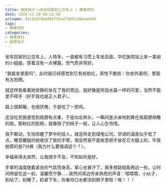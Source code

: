 ```yaml
---
title: 搞笑段子->坐车回家的公交车上 | 糗事百科
date: 2019-11-29 09:31:58
urlname: 01c8107968d64f59a4756011d0eae6d9
tags: 
- 糗事百科
categories:
- 糗事百科
- 搞笑段子
---
```

坐车回家的公交车上，人特多，一直都有习惯上车坐后面，华佗医院站上来一美丽的小姐姐，穿着没有一点裸露，但气质非常好。

“我能坐里面吗”，此时我已经感觉到它有些脸红，索性干脆些：你坐外面吧，里面有太阳晒。

就这样我看着她安静的坐在了我的旁边，就好像是玲珑水晶一样的可爱，当然不能爱不释手（好歹我也是正人君子）。

路上很颠簸，也很厌倦，于是吃了一把鸡。

还没吃完我感觉到肩膀有点重，于是向左转头，一瞬间差点亲吻到靠在我肩膀熟睡的她，那粉红的脸颊，就像熟了的桃子一般，让人心生怜惜。

我不敢动，生怕惊醒了梦中的佳人，就这样走到煤电公司，空调的温度似乎低了点，睡意朦胧的她搂住了我的手臂，很显然我不是故意把手放在它大腿上的，毕竟她穿的是7分裤（我为什么要强调这个？）。

幸福来得太突然，让我措手不及，不知如何是好。

手掌的温度随着紧张的气氛而身高，掌心也冒汗了，我多想路程能再远一些，让时间停留在这一刻，温馨而宁静……突然间耳边传来熟悉的声音：喂喂喂，小伙子，到站了，别睡了，赶紧下车，你看你口水都流到脖子里啦！唉！！！


